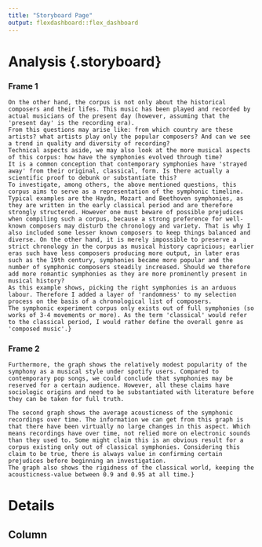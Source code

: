```yaml
---
title: "Storyboard Page"
output: flexdashboard::flex_dashboard
---
```


Analysis {.storyboard}
=========================================

### Frame 1
```{The symphonic experiment corpus exists out of a myriad of symphonies, from a wide variety of composers. What is so interesting about this corpus, is that it spans over a period from the mid 18th century to the present day. This means that the corpus contains a certain chronological storyline, if we were to put all the symphonies side to side.
On the other hand, the corpus is not only about the historical composers and their lifes. This music has been played and recorded by actual musicians of the present day (however, assuming that the 'present day' is the recording era).
From this questions may arise like: from which country are these artists? what artists play only the popular composers? And can we see a trend in quality and diversity of recording?
Technical aspects aside, we may also look at the more musical aspects of this corpus: how have the symphonies evolved through time?
It is a common conception that contemporary symphonies have 'strayed away' from their original, classical, form. Is there actually a scientific proof to debunk or substantiate this?
To investigate, among others, the above mentioned questions, this corpus aims to serve as a representation of the symphonic timeline. Typical examples are the Haydn, Mozart and Beethoven symphonies, as they are written in the early classical period and are therefore strongly structered. However one must beware of possible prejudices when compiling such a corpus, because a strong preference for well-known composers may disturb the chronology and variety. That is why I also included some lesser known composers to keep things balanced and diverse. On the other hand, it is merely impossible to preserve a strict chronology in the corpus as musical history capricious; earlier eras such have less composers producing more output, in later eras such as the 19th century, symphonies became more popular and the number of symphonic composers steadily increased. Should we therefore add more romantic symphonies as they are more prominently present in musical history? 
As this example shows, picking the right symphonies is an arduous labour. Therefore I added a layer of 'randomness' to my selection process on the basis of a chronological list of composers.
The symphonic experiment corpus only exists out of full symphonies (so works of 3-4 movements or more). As the term 'classical' would refer to the classical period, I would rather define the overall genre as 'composed music'.}
```


### Frame 2
```{I added two graphs to visualise some aspects of the corpus. Firstly there is a graph that shows on one axis the year in which a title has been recorded, and on the y-axis the average popularity of all the tracks that year. As the graph shows, the average popularity of classical recordings remains relatively equal over time (between 10 and 20). However two minor dents can be seen in the early era (1960-'90) and a later era (1995-present). We can call this image "old legends vs. new generation" as it may show the slight division in popularity in the classical world between the old classical recordings (such as Bernstein etc.) and the modern high audio quality recordings. It also shows the increase of classical recordings from the nineties until the present day (which is a logical consequence of advancements in access to recording technology).
Furthermore, the graph shows the relatively modest popularity of the symphony as a musical style under spotify users. Compared to contemporary pop songs, we could conclude that symphonies may be reserved for a certain audience. However, all these claims have sociologic origins and need to be substantiated with literature before they can be taken for full truth.

The second graph shows the average acousticness of the symphonic recordings over time. The information we can get from this graph is that there have been virtually no large changes in this aspect. Which means recordings have over time, not relied more on electronic sounds than they used to. Some might claim this is an obvious result for a corpus existing only out of classical symphonies. Considering this claim to be true, there is always value in confirming certain prejudices before beginning an investigation.
The graph also shows the rigidness of the classical world, keeping the acousticness-value between 0.9 and 0.95 at all time.}
```


Details
=========================================

Column
-----------------------------------------
